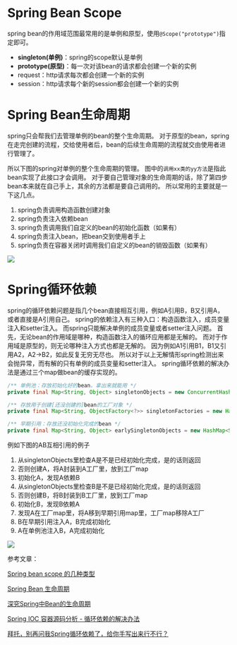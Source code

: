 # Spring Bean Scope

spring bean的作用域范围最常用的是单例和原型，使用`@Scope("prototype")`指定即可。

+ **singleton(单例)**：spring的scope默认是单例
+ **prototype(原型)**：每一次对该bean的请求都会创建一个新的实例
+ request：http请求每次都会创建一个新的实例
+ session：http请求每个新的session都会创建一个新的实例

# Spring Bean生命周期
spring只会帮我们去管理单例的bean的整个生命周期。
对于原型的bean，spring在走完创建的流程，交给使用者后，bean的后续生命周期的流程就交由使用者进行管理了。

所以下图的spring对单例的整个生命周期的管理。
图中的`调用xx类的yy方法`是指此bean实现了此接口才会调用。
对于要自己管理对象的生命周期的话，除了第四步bean本来就在自己手上，其余的方法都是要自己调用的。
所以常用的主要就是一下这几点。

1. spring负责调用构造函数创建对象
2. spring负责注入依赖bean
3. spring负责调用我们自定义的bean的初始化函数（如果有）
4. spring负责注入bean，把bean交到使用者手上
5. spring负责在容器关闭时调用我们自定义的bean的销毁函数（如果有）

![](/file/blog/code/20200714/i.loli.net-2019-05-08-5cd1d7d0416f5.jpg.JPEG)

# Spring循环依赖
spring的循环依赖问题是指几个bean直接相互引用，例如A引用B，B又引用A，或者直接是A引用自己。
spring的依赖注入有三种入口：构造函数注入，成员变量注入和setter注入。
而spring只能解决单例的成员变量或者setter注入问题。
首先，无论bean的作用域是哪种，构造函数注入的循环应用都是无解的。
而对于作用域是原型的，则无论哪种注入方式也都是无解的。
因为例如A1引用B1，B1又引用A2，A2->B2，如此反复无穷无尽也。
所以对于以上无解情形spring检测出来会抛异常，而有解的只有单例的成员变量和setter注入。
spring循环依赖的解决办法是通过三个map做bean的缓存实现的。

```java
/** 单例池：存放初始化好的bean，拿出来就能用 */
private final Map<String, Object> singletonObjects = new ConcurrentHashMap<String, Object>(256);

/** 存放用于创建[还没创建的]bean的工厂对象 */
private final Map<String, ObjectFactory<?>> singletonFactories = new HashMap<String, ObjectFactory<?>>(16);

/** 早期引用：存放还没初始化完成的bean */
private final Map<String, Object> earlySingletonObjects = new HashMap<String, Object>(16);
```

例如下图的AB互相引用的例子

1. 从singletonObjects里检查A是不是已经初始化完成，是的话则返回
2. 否则创建A，将A封装到A工厂里，放到工厂map
3. 初始化A，发现A依赖B
4. 从singletonObjects里检查B是不是已经初始化完成，是的话则返回
5. 否则创建B，将B封装到B工厂里，放到工厂map
6. 初始化B，发现B依赖A
7. 发现A在工厂map里，将A移到早期引用map里，工厂map移除A工厂
8. B在早期引用注入A，B完成初始化
9. A在单例池注入B，A完成初始化

![](/file/blog/code/20200714/bijeuubd5z.gif)

参考文章：

[Spring bean scope 的几种类型](https://blog.csdn.net/pange1991/article/details/81429393)

[Spring Bean 生命周期](https://crossoverjie.top/2018/03/21/spring/spring-bean-lifecycle/)

[深究Spring中Bean的生命周期](https://www.javazhiyin.com/37577.html)

[Spring IOC 容器源码分析 - 循环依赖的解决办法](http://www.tianxiaobo.com/2018/06/08/Spring-IOC-%E5%AE%B9%E5%99%A8%E6%BA%90%E7%A0%81%E5%88%86%E6%9E%90-%E5%BE%AA%E7%8E%AF%E4%BE%9D%E8%B5%96%E7%9A%84%E8%A7%A3%E5%86%B3%E5%8A%9E%E6%B3%95/)

[拜托，别再问我Spring循环依赖了，给你手写出来行不行？](https://cloud.tencent.com/developer/article/1632576)